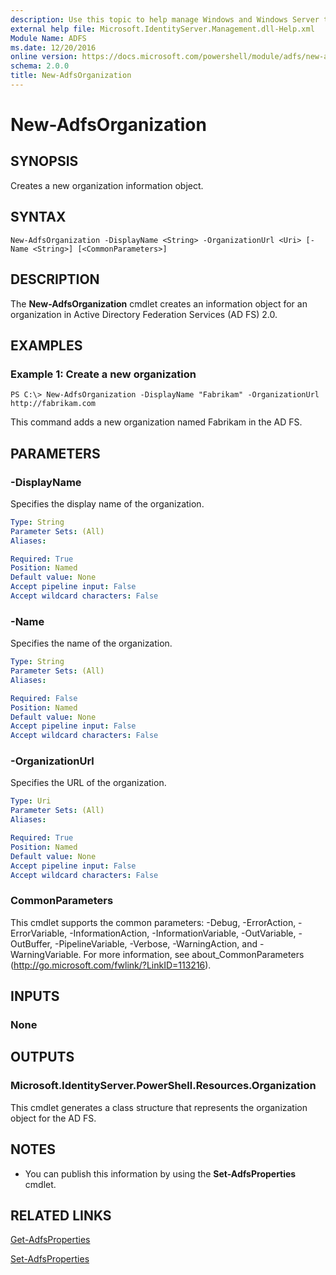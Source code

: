 ```yaml
---
description: Use this topic to help manage Windows and Windows Server technologies with Windows PowerShell.
external help file: Microsoft.IdentityServer.Management.dll-Help.xml
Module Name: ADFS
ms.date: 12/20/2016
online version: https://docs.microsoft.com/powershell/module/adfs/new-adfsorganization?view=windowsserver2022-ps&wt.mc_id=ps-gethelp
schema: 2.0.0
title: New-AdfsOrganization
---
```


# New-AdfsOrganization

## SYNOPSIS
Creates a new organization information object.

## SYNTAX

```
New-AdfsOrganization -DisplayName <String> -OrganizationUrl <Uri> [-Name <String>] [<CommonParameters>]
```

## DESCRIPTION
The **New-AdfsOrganization** cmdlet creates an information object for an organization in Active Directory Federation Services (AD FS) 2.0.

## EXAMPLES

### Example 1: Create a new organization
```
PS C:\> New-AdfsOrganization -DisplayName "Fabrikam" -OrganizationUrl http://fabrikam.com
```

This command adds a new organization named Fabrikam in the AD FS.

## PARAMETERS

### -DisplayName
Specifies the display name of the organization.

```yaml
Type: String
Parameter Sets: (All)
Aliases: 

Required: True
Position: Named
Default value: None
Accept pipeline input: False
Accept wildcard characters: False
```

### -Name
Specifies the name of the organization.

```yaml
Type: String
Parameter Sets: (All)
Aliases: 

Required: False
Position: Named
Default value: None
Accept pipeline input: False
Accept wildcard characters: False
```

### -OrganizationUrl
Specifies the URL of the organization.

```yaml
Type: Uri
Parameter Sets: (All)
Aliases: 

Required: True
Position: Named
Default value: None
Accept pipeline input: False
Accept wildcard characters: False
```

### CommonParameters
This cmdlet supports the common parameters: -Debug, -ErrorAction, -ErrorVariable, -InformationAction, -InformationVariable, -OutVariable, -OutBuffer, -PipelineVariable, -Verbose, -WarningAction, and -WarningVariable. For more information, see about_CommonParameters (http://go.microsoft.com/fwlink/?LinkID=113216).

## INPUTS

### None

## OUTPUTS

### Microsoft.IdentityServer.PowerShell.Resources.Organization
This cmdlet generates a class structure that represents the organization object for the AD FS.

## NOTES
* You can publish this information by using the **Set-AdfsProperties** cmdlet.

## RELATED LINKS

[Get-AdfsProperties](./Get-AdfsProperties.md)

[Set-AdfsProperties](./Set-AdfsProperties.md)

